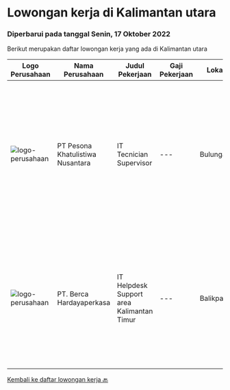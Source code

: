 
  # Lowongan kerja di Kalimantan utara

  ### Diperbarui pada tanggal Senin, 17 Oktober 2022

  Berikut merupakan daftar lowongan kerja yang ada di Kalimantan utara

  |Logo Perusahaan | Nama Perusahaan | Judul Pekerjaan | Gaji Pekerjaan | Lokasi | Deskripsi | Tanggal diunggah | Pranala |
  | -------------- | --------------- | --------------- | --------- | --------- | -------------- | ------- | ----------- |
  |![logo-perusahaan](https://image-service-cdn.seek.com.au/77efe85242dc7b3db5af7eecdaf1823d06bdc189/ee4dce1061f3f616224767ad58cb2fc751b8d2dc)|PT Pesona Khatulistiwa Nusantara|IT Tecnician Supervisor|---|Bulungan|Usia Maksimal. 35 tahun Pendidikan S1 (Teknik Informatika, Ilmu Komputer, Sistem Informasi) Pengalaman Minimal 2 tahun diposisi yang sama Memahami dan...|Sabtu, 15 Oktober 2022|https://www.jobstreet.co.id/id/job/it-tecnician-supervisor-4068685?token=0~6e55a346-ce9e-477b-abb6-af7ccdb6c86d&sectionRank=1&jobId=jobstreet-id-job-4068685|
|![logo-perusahaan](https://image-service-cdn.seek.com.au/6a76252207cfed561e664c874d4631f4aefd8409/ee4dce1061f3f616224767ad58cb2fc751b8d2dc)|PT. Berca Hardayaperkasa|IT Helpdesk Support area Kalimantan Timur|---|Balikpapan|Tugas &amp; Tanggung Jawab: Melakukan support helpdesk kepada seluruh karyawan (join domain, data migration, etc.) Melakukan analisa...|Senin, 26 September 2022|https://www.jobstreet.co.id/id/job/it-helpdesk-support-area-kalimantan-timur-4044005?token=0~6e55a346-ce9e-477b-abb6-af7ccdb6c86d&sectionRank=2&jobId=jobstreet-id-job-4044005|


  [Kembali ke daftar lowongan kerja 🔙](../README.md#daftar-lowongan-kerja)
  